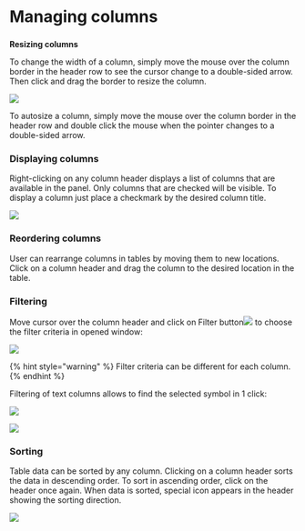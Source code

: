 # Managing columns

### **Resizing columns** 

To change the width of a column, simply move the mouse over the column border in the header row to see the cursor change to a double-sided arrow. Then click and drag the border to resize the column.

![](../../../.gitbook/assets/managing-columns-copy.jpg)

To autosize a column, simply move the mouse over the column border in the header row and double click the mouse when the pointer changes to a double-sided arrow.

### **Displaying columns** 

Right-clicking on any column header displays a list of columns that are available in the panel. Only columns that are checked will be visible. To display a column just place a checkmark by the desired column title. 

![](../../../.gitbook/assets/managing-columns1.png)

### **Reordering columns**

User can rearrange columns in tables by moving them to new locations. Click on a column header and drag the column to the desired location in the table.

### Filtering

Move cursor over the column header and click on Filter button![](../../../.gitbook/assets/3%20%2856%29.png)to choose the filter criteria in opened window:

![](../../../.gitbook/assets/filter.png)



{% hint style="warning" %}
Filter criteria can be different for each column.
{% endhint %}

Filtering of text columns allows to find the selected symbol in 1 click:

![](../../../.gitbook/assets/5%20%2818%29.png)

![](../../../.gitbook/assets/6%20%289%29.png)

### Sorting

Table data can be sorted by any column. Clicking on a column header sorts the data in descending order. To sort in ascending order, click on the header once again. When data is sorted, special icon appears in the header showing the sorting direction.

![](../../../.gitbook/assets/sorting-icon%20%281%29.jpg)




